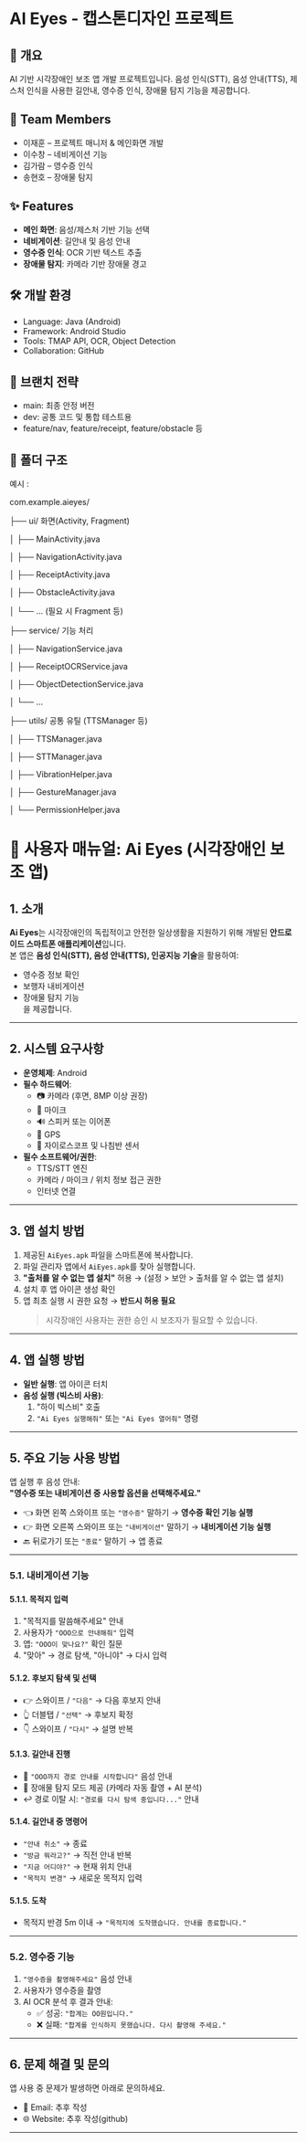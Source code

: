 # AI Eyes - 캡스톤디자인 프로젝트

## 📱 개요
AI 기반 시각장애인 보조 앱 개발 프로젝트입니다.
음성 인식(STT), 음성 안내(TTS), 제스처 인식을 사용한 길안내, 영수증 인식, 장애물 탐지 기능을 제공합니다.

## 👥 Team Members
- 이재훈 – 프로젝트 매니저 & 메인화면 개발
- 이수창 – 네비게이션 기능
- 김가람 – 영수증 인식
- 송현호 – 장애물 탐지

## ✨ Features
- **메인 화면**: 음성/제스처 기반 기능 선택
- **네비게이션**: 길안내 및 음성 안내
- **영수증 인식**: OCR 기반 텍스트 추출
- **장애물 탐지**: 카메라 기반 장애물 경고

## 🛠 개발 환경
- Language: Java (Android)
- Framework: Android Studio
- Tools: TMAP API, OCR, Object Detection
- Collaboration: GitHub

## 🧱 브랜치 전략
- main: 최종 안정 버전
- dev: 공통 코드 및 통합 테스트용
- feature/nav, feature/receipt, feature/obstacle 등

## 📁 폴더 구조
 예시 :
  
  com.example.aieyes/
  
  ├── ui/   화면(Activity, Fragment)

  │   ├── MainActivity.java
  
  │   ├── NavigationActivity.java
  
  │   ├── ReceiptActivity.java
  
  │   ├── ObstacleActivity.java
  
  │   └── ... (필요 시 Fragment 등)
  
  ├── service/  기능 처리
  
  │   ├── NavigationService.java
  
  │   ├── ReceiptOCRService.java
  
  │   ├── ObjectDetectionService.java
  
  │   └── ...
  
  ├── utils/    공통 유틸 (TTSManager 등)
  
  │   ├── TTSManager.java
  
  │   ├── STTManager.java
  
  │   ├── VibrationHelper.java
  
  │   ├── GestureManager.java
  
  │   └── PermissionHelper.java

# 📖 사용자 매뉴얼: Ai Eyes (시각장애인 보조 앱)

## 1. 소개
**Ai Eyes**는 시각장애인의 독립적이고 안전한 일상생활을 지원하기 위해 개발된 **안드로이드 스마트폰 애플리케이션**입니다.  
본 앱은 **음성 인식(STT), 음성 안내(TTS), 인공지능 기술**을 활용하여:
- 영수증 정보 확인
- 보행자 내비게이션
- 장애물 탐지 기능  
을 제공합니다.

---

## 2. 시스템 요구사항
- **운영체제**: Android
- **필수 하드웨어**:
  - 📷 카메라 (후면, 8MP 이상 권장)  
  - 🎤 마이크  
  - 🔊 스피커 또는 이어폰  
  - 📍 GPS  
  - 🧭 자이로스코프 및 나침반 센서  
- **필수 소프트웨어/권한**:
  - TTS/STT 엔진  
  - 카메라 / 마이크 / 위치 정보 접근 권한  
  - 인터넷 연결  

---

## 3. 앱 설치 방법
1. 제공된 `AiEyes.apk` 파일을 스마트폰에 복사합니다.  
2. 파일 관리자 앱에서 `AiEyes.apk`를 찾아 실행합니다.  
3. **"출처를 알 수 없는 앱 설치"** 허용 → (설정 > 보안 > 출처를 알 수 없는 앱 설치)  
4. 설치 후 앱 아이콘 생성 확인  
5. 앱 최초 실행 시 권한 요청 → **반드시 허용 필요**  
   > 시각장애인 사용자는 권한 승인 시 보조자가 필요할 수 있습니다.  

---

## 4. 앱 실행 방법
- **일반 실행**: 앱 아이콘 터치  
- **음성 실행 (빅스비 사용)**:  
  1. "하이 빅스비" 호출  
  2. `"Ai Eyes 실행해줘"` 또는 `"Ai Eyes 열어줘"` 명령  

---

## 5. 주요 기능 사용 방법
앱 실행 후 음성 안내:  
**"영수증 또는 내비게이션 중 사용할 옵션을 선택해주세요."**

- 👈 화면 왼쪽 스와이프 또는 `"영수증"` 말하기 → **영수증 확인 기능 실행**  
- 👉 화면 오른쪽 스와이프 또는 `"내비게이션"` 말하기 → **내비게이션 기능 실행**  
- 🔙 뒤로가기 또는 `"종료"` 말하기 → 앱 종료  

---

### 5.1. 내비게이션 기능
#### 5.1.1. 목적지 입력
1. "목적지를 말씀해주세요" 안내  
2. 사용자가 `"OOO으로 안내해줘"` 입력  
3. 앱: `"OOO이 맞나요?"` 확인 질문  
4. "맞아" → 경로 탐색, "아니야" → 다시 입력  

#### 5.1.2. 후보지 탐색 및 선택
- 👉 스와이프 / `"다음"` → 다음 후보지 안내  
- 👆 더블탭 / `"선택"` → 후보지 확정  
- 👇 스와이프 / `"다시"` → 설명 반복  

#### 5.1.3. 길안내 진행
- 📢 `"OOO까지 경로 안내를 시작합니다"` 음성 안내  
- 🚧 장애물 탐지 모드 제공 (카메라 자동 촬영 + AI 분석)  
- ↩️ 경로 이탈 시: `"경로를 다시 탐색 중입니다..."` 안내  

#### 5.1.4. 길안내 중 명령어
- `"안내 취소"` → 종료  
- `"방금 뭐라고?"` → 직전 안내 반복  
- `"지금 어디야?"` → 현재 위치 안내  
- `"목적지 변경"` → 새로운 목적지 입력  

#### 5.1.5. 도착
- 목적지 반경 5m 이내 → `"목적지에 도착했습니다. 안내를 종료합니다."`

---

### 5.2. 영수증 기능
1. `"영수증을 촬영해주세요"` 음성 안내  
2. 사용자가 영수증을 촬영  
3. AI OCR 분석 후 결과 안내:
   - ✅ 성공: `"합계는 OO원입니다."`  
   - ❌ 실패: `"합계를 인식하지 못했습니다. 다시 촬영해 주세요."`

---

## 6. 문제 해결 및 문의
앱 사용 중 문제가 발생하면 아래로 문의하세요.  
- 📧 Email: 추후 작성
- 🌐 Website: 추후 작성(github)

---
